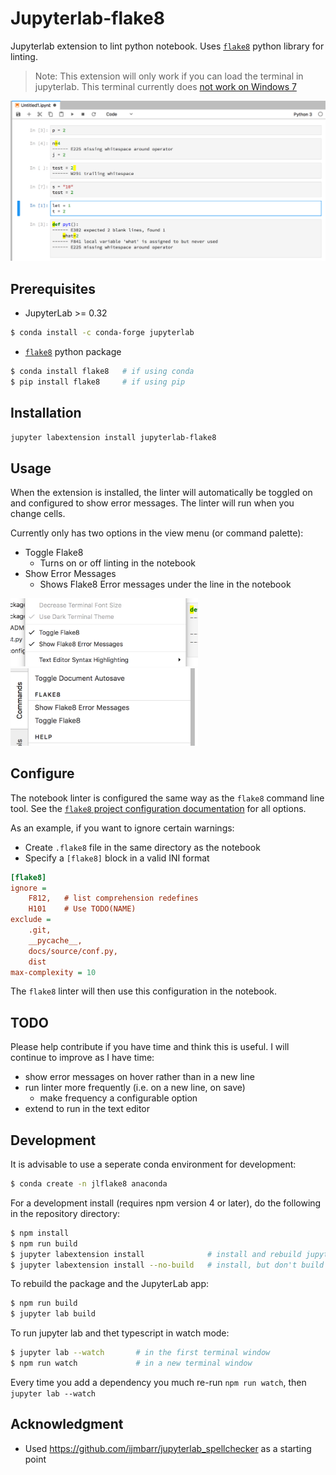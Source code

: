 # Jupyterlab-flake8

Jupyterlab extension to lint python notebook. Uses [`flake8`](http://flake8.pycqa.org/en/latest/) python library for linting.

> Note: This extension will only work if you can load the terminal in jupyterlab. This terminal currently does [not work on Windows 7](https://github.com/jupyterlab/jupyterlab/issues/3647)

<img src="example.png" />

## Prerequisites

- JupyterLab >= 0.32

```bash
$ conda install -c conda-forge jupyterlab
```

- [`flake8`](http://flake8.pycqa.org/en/latest/) python package

```bash
$ conda install flake8   # if using conda
$ pip install flake8     # if using pip
```

## Installation

```bash
jupyter labextension install jupyterlab-flake8
```

## Usage

When the extension is installed, the linter will automatically be toggled on and configured to show error messages.  The linter will run when you change cells.

Currently only has two options in the view menu (or command palette):

- Toggle Flake8
    + Turns on or off linting in the notebook
- Show Error Messages
    + Shows Flake8 Error messages under the line in the notebook

<img src="options.png" width="300" /> <img src="commands.png" width="300" />

## Configure

The notebook linter is configured the same way as the `flake8` command line tool. See the [`flake8` project configuration documentation](http://flake8.pycqa.org/en/latest/user/configuration.html#project-configuration) for all options.

As an example, if you want to ignore certain warnings:

- Create `.flake8` file in the same directory as the notebook
- Specify a `[flake8]` block in a valid INI format

```ini
[flake8]
ignore = 
    F812,   # list comprehension redefines
    H101    # Use TODO(NAME)
exclude =
    .git,
    __pycache__,
    docs/source/conf.py,
    dist
max-complexity = 10
```

The `flake8` linter will then use this configuration in the notebook.


## TODO

Please help contribute if you have time and think this is useful. I will continue to improve as I have time:

- show error messages on hover rather than in a new line
- run linter more frequently (i.e. on a new line, on save)
  - make frequency a configurable option
- extend to run in the text editor

## Development

It is advisable to use a seperate conda environment for development:

```bash
$ conda create -n jlflake8 anaconda
```

For a development install (requires npm version 4 or later), do the following in the repository directory:

```bash
$ npm install
$ npm run build
$ jupyter labextension install              # install and rebuild jupyterlab
$ jupyter labextension install --no-build   # install, but don't build (built during `jupyter lab --watch`)
```

To rebuild the package and the JupyterLab app:

```bash
$ npm run build
$ jupyter lab build
```

To run jupyter lab and thet typescript in watch mode:

```bash
$ jupyter lab --watch       # in the first terminal window
$ npm run watch             # in a new terminal window
```

Every time you add a dependency you much re-run `npm run watch`, then `jupyter lab --watch`

## Acknowledgment

- Used https://github.com/ijmbarr/jupyterlab_spellchecker as a starting point
